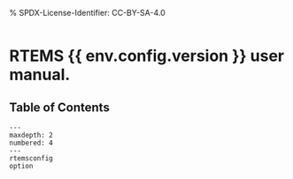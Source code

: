% SPDX-License-Identifier: CC-BY-SA-4.0

```{highlight} c
```

# RTEMS {{ env.config.version }} user manual.

## Table of Contents

```{toctree}
---
maxdepth: 2
numbered: 4
---
rtemsconfig
option
```
